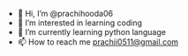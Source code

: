 - 👋 Hi, I’m @prachihooda06
- 👀 I’m interested in learning coding
- 🌱 I’m currently learning python language
- 📫 How to reach me prachii0511@gmail.com
<!---
prachihooda06/prachihooda06 is a ✨ special ✨ repository because its `README.md` (this file) appears on your GitHub profile.
You can click the Preview link to take a look at your changes.
--->
